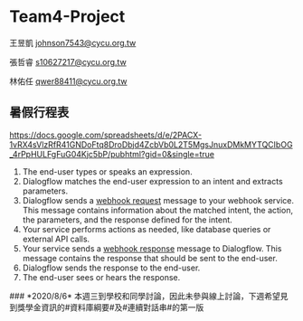 # Team4-Project

王昱凱 <johnson7543@cycu.org.tw>

張哲睿 <s10627217@cycu.org.tw>

林佑任 <qwer88411@cycu.org.tw>

## 暑假行程表
https://docs.google.com/spreadsheets/d/e/2PACX-1vRX4sVlzRfR41GNDoFtq8DroDbjd4ZcbVb0L2T5MgsJnuxDMkMYTQCIbOG_4rPpHULFgFuG04Kjc5bP/pubhtml?gid=0&single=true

<ol>
  <li>The end-user types or speaks an expression.</li>
  <li>Dialogflow matches the end-user expression to an intent and extracts parameters.</li>
  <li>
    Dialogflow sends a
    <a href="https://cloud.google.com/dialogflow/docs/fulfillment-how#webhook_request">webhook request</a>
    message to your webhook service.
    This message contains information about the matched intent, the action, the parameters,
    and the response defined for the intent.
  </li>
  <li>Your service performs actions as needed, like database queries or external API calls.</li>
  <li>
    Your service sends a
    <a href="https://cloud.google.com/dialogflow/docs/fulfillment-how#webhook_response">webhook response</a>
    message to Dialogflow.
    This message contains the response that should be sent to the end-user.
  </li>
  <li>Dialogflow sends the response to the end-user.</li>
  <li>The end-user sees or hears the response.</li>
</ol>
### *2020/8/6* 本週三到學校和同學討論，因此未參與線上討論，下週希望見到獎學金資訊的#資料庫綱要#及#連續對話串#的第一版
